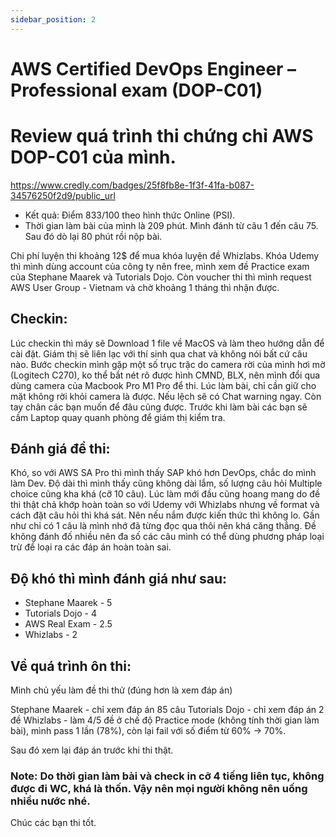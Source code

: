 ```yaml
---
sidebar_position: 2
---
```

# AWS Certified DevOps Engineer – Professional exam (DOP-C01)

# Review quá trình thi chứng chỉ AWS DOP-C01 của mình.

https://www.credly.com/badges/25f8fb8e-1f3f-41fa-b087-34576250f2d9/public_url

- Kết quả: Điểm 833/100 theo hình thức Online (PSI).
- Thời gian làm bài của mình là 209 phút. Mình đánh từ câu 1 đến câu 75. Sau đó dò lại 80 phút rồi nộp bài.

Chi phí luyện thi khoảng 12$ để mua khóa luyện đề Whizlabs. Khóa Udemy thì mình dùng account của công ty nên free, mình xem đề Practice exam của Stephane Maarek và Tutorials Dojo.
Còn voucher thi thì mình request AWS User Group - Vietnam và chờ khoảng 1 tháng thì nhận được.

## Checkin:

Lúc checkin thì máy sẽ Download 1 file về MacOS và làm theo hướng dẫn để cài đặt. Giám thị sẽ liên lạc với thí sinh qua chat và không nói bất cứ câu nào. 
Bước checkin mình gặp một số trục trặc do camera rời của mình hơi mờ (Logitech C270), ko thể bắt nét rõ được hình CMND, BLX, nên mình đổi qua dùng camera của Macbook Pro M1 Pro để thi.
Lúc làm bài, chỉ cần giữ cho mặt không rời khỏi camera là được. Nếu lệch sẽ có Chat warning ngay. Còn tay chân các bạn muốn để đâu cũng được. Trước khi làm bài các bạn sẽ cầm Laptop quay quanh phòng để giám thị kiểm tra. 

## Đánh giá đề thi:

Khó, so với AWS SA Pro thì mình thấy SAP khó hơn DevOps, chắc do mình làm Dev.
Độ dài thì mình thấy cũng không dài lắm, số lượng câu hỏi Multiple choice cũng kha khá (cỡ 10 câu).
Lúc làm mới đầu cũng hoang mang do đề thi thật chả khớp hoàn toàn so với Udemy với Whizlabs nhưng về format và cách đặt câu hỏi thì khá sát. Nên nếu nắm được kiến thức thì không lo. Gần như chỉ có 1 câu là mình nhớ đã từng đọc qua thôi nên khá căng thẳng. Đề không đánh đố nhiều nên đa số các câu mình có thể dùng phương pháp loại trừ để loại ra các đáp án hoàn toàn sai.

## Độ khó thì mình đánh giá như sau:
- Stephane Maarek - 5
- Tutorials Dojo - 4
- AWS Real Exam - 2.5
- Whizlabs - 2

## Về quá trình ôn thi:

Mình chủ yếu làm đề thi thử (đúng hơn là xem đáp án)

Stephane Maarek - chỉ xem đáp án 85 câu
Tutorials Dojo - chỉ xem đáp án 2 đề
Whizlabs - làm 4/5 đề ở chế độ Practice mode (không tính thời gian làm bài), mình pass 1 lần (78%), còn lại fail với số điểm từ 60% -> 70%. 

Sau đó xem lại đáp án trước khi thi thật.

### Note: Do thời gian làm bài và check in cỡ 4 tiếng liên tục, không được đi WC, khá là thốn. Vậy nên mọi người không nên uống nhiều nước nhé.

Chúc các bạn thi tốt.